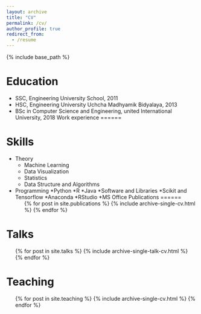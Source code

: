 ```yaml
---
layout: archive
title: "CV"
permalink: /cv/
author_profile: true
redirect_from:
  - /resume
---
```


{% include base_path %}

Education
======
* SSC, Engineering University School, 2011
* HSC, Engineering University Uchcha Madhyamik Bidyalaya, 2013
* BSc in Computer Science and Engineering, united International University, 2018
Work experience
======

Skills
======
* Theory
  * Machine Learning
  * Data Visualization
  * Statistics
  * Data Structure and Algorithms
* Programming
  *Python
  *R
  *Java
*Software and Libraries
  *Scikit and Tensorflow
  *Anaconda
  *RStudio
  *MS Office
Publications
======
  <ul>{% for post in site.publications %}
    {% include archive-single-cv.html %}
  {% endfor %}</ul>
  
Talks
======
  <ul>{% for post in site.talks %}
    {% include archive-single-talk-cv.html %}
  {% endfor %}</ul>
  
Teaching
======
  <ul>{% for post in site.teaching %}
    {% include archive-single-cv.html %}
  {% endfor %}</ul>
  
